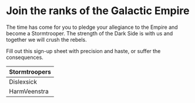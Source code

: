 # Join the ranks of the Galactic Empire

The time has come for you to pledge your allegiance to the Empire and become a Stormtrooper. The strength of the Dark Side is with us and together we will crush the rebels.

Fill out this sign-up sheet with precision and haste, or suffer the consequences.

| Stormtroopers |
| ------------- |
| Dislexsick |
| HarmVeenstra |